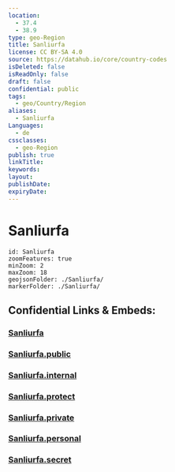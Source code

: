 ```yaml
---
location:
  - 37.4
  - 38.9
type: geo-Region
title: Sanliurfa
license: CC BY-SA 4.0
source: https://datahub.io/core/country-codes
isDeleted: false
isReadOnly: false
draft: false
confidential: public
tags:
  - geo/Country/Region
aliases:
  - Sanliurfa
Languages:
  - de
cssclasses:
  - geo-Region
publish: true
linkTitle:
keywords:
layout:
publishDate:
expiryDate:
---
```


# Sanliurfa

```leaflet
id: Sanliurfa
zoomFeatures: true 
minZoom: 2 
maxZoom: 18
geojsonFolder: ./Sanliurfa/
markerFolder: ./Sanliurfa/
```


## Confidential Links & Embeds: 

### [Sanliurfa](/_Standards/Earth/Continent/Europe/Europe~East/Turkey/Provinces~Turkey/Sanliurfa.md) 

### [Sanliurfa.public](/_public/Earth/Continent/Europe/Europe~East/Turkey/Provinces~Turkey/Sanliurfa.public.md) 

### [Sanliurfa.internal](/_internal/Earth/Continent/Europe/Europe~East/Turkey/Provinces~Turkey/Sanliurfa.internal.md) 

### [Sanliurfa.protect](/_protect/Earth/Continent/Europe/Europe~East/Turkey/Provinces~Turkey/Sanliurfa.protect.md) 

### [Sanliurfa.private](/_private/Earth/Continent/Europe/Europe~East/Turkey/Provinces~Turkey/Sanliurfa.private.md) 

### [Sanliurfa.personal](/_personal/Earth/Continent/Europe/Europe~East/Turkey/Provinces~Turkey/Sanliurfa.personal.md) 

### [Sanliurfa.secret](/_secret/Earth/Continent/Europe/Europe~East/Turkey/Provinces~Turkey/Sanliurfa.secret.md)

